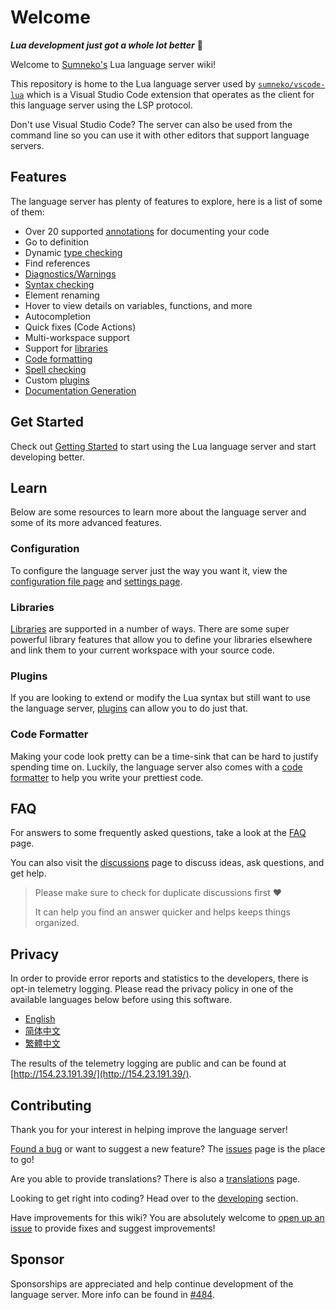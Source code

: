 # Welcome

***Lua development just got a whole lot better*** 🧠

Welcome to [Sumneko's](https://github.com/sumneko) Lua language server wiki!

This repository is home to the Lua language server used by [`sumneko/vscode-lua`](https://github.com/LuaLS/vscode-lua) which is a Visual Studio Code extension that operates as the client for this language server using the LSP protocol.

Don't use Visual Studio Code? The server can also be used from the command line so you can use it with other editors that support language servers.

## Features
The language server has plenty of features to explore, here is a list of some of them:
- Over 20 supported [annotations](https://github.com/LuaLS/lua-language-server/wiki/Annotations) for documenting your code
- Go to definition
- Dynamic [type checking](https://github.com/LuaLS/lua-language-server/wiki/Type-Checking)
- Find references
- [Diagnostics/Warnings](https://github.com/LuaLS/lua-language-server/wiki/Diagnostics)
- [Syntax checking](https://github.com/LuaLS/lua-language-server/wiki/Syntax-Errors)
- Element renaming
- Hover to view details on variables, functions, and more
- Autocompletion
- Quick fixes (Code Actions)
- Multi-workspace support
- Support for [libraries](https://github.com/LuaLS/lua-language-server/wiki/Libraries)
- [Code formatting](https://github.com/LuaLS/lua-language-server/wiki/Formatter)
- [Spell checking](https://github.com/LuaLS/lua-language-server/wiki/Formatter)
- Custom [plugins](https://github.com/LuaLS/lua-language-server/wiki/Plugins)
- [Documentation Generation](https://github.com/LuaLS/lua-language-server/wiki/Export-Documentation)

## Get Started
Check out [Getting Started](https://github.com/LuaLS/lua-language-server/wiki/Getting-Started) to start using the Lua language server and start developing better.

## Learn
Below are some resources to learn more about the language server and some of its more advanced features.
### Configuration
To configure the language server just the way you want it, view the [configuration file page](https://github.com/LuaLS/lua-language-server/wiki/Configuration-File) and [settings page](https://github.com/LuaLS/lua-language-server/wiki/Settings).

### Libraries
[Libraries](https://github.com/LuaLS/lua-language-server/wiki/Libraries) are supported in a number of ways. There are some super powerful library features that allow you to define your libraries elsewhere and link them to your current workspace with your source code.

### Plugins
If you are looking to extend or modify the Lua syntax but still want to use the language server, [plugins](https://github.com/LuaLS/lua-language-server/wiki/Plugins) can allow you to do just that.

### Code Formatter
Making your code look pretty can be a time-sink that can be hard to justify spending time on. Luckily, the language server also comes with a [code formatter](https://github.com/LuaLS/lua-language-server/wiki/Code-Formatter) to help you write your prettiest code.

## FAQ
For answers to some frequently asked questions, take a look at the [FAQ](https://github.com/LuaLS/lua-language-server/wiki/FAQ) page.

You can also visit the [discussions](https://github.com/LuaLS/lua-language-server/discussions) page to discuss ideas, ask questions, and get help.

> Please make sure to check for duplicate discussions first ❤️
>
> It can help you find an answer quicker and helps keeps things organized.

## Privacy
In order to provide error reports and statistics to the developers, there is opt-in telemetry logging. Please read the privacy policy in one of the available languages below before using this software.

- [English](https://github.com/LuaLS/lua-language-server/wiki/Privacy)
- [简体中文](https://github.com/LuaLS/lua-language-server/wiki/%E9%9A%90%E7%A7%81)
- [繁體中文](https://github.com/LuaLS/lua-language-server/wiki/%E9%9A%B1%E7%A7%81)

The results of the telemetry logging are public and can be found at [http://154.23.191.39/](http://154.23.191.39/).

## Contributing
Thank you for your interest in helping improve the language server!

[Found a bug](https://github.com/LuaLS/lua-language-server/issues/new?template=bug_report.md) or want to suggest a new feature? The [issues](https://github.com/LuaLS/lua-language-server/issues) page is the place to go!

Are you able to provide translations? There is also a [translations](https://github.com/LuaLS/lua-language-server/wiki/Translations) page.

Looking to get right into coding? Head over to the [developing](https://github.com/LuaLS/lua-language-server/wiki/Developing) section.

Have improvements for this wiki? You are absolutely welcome to [open up an issue](https://github.com/LuaLS/lua-language-server/issues/new) to provide fixes and suggest improvements!


## Sponsor
Sponsorships are appreciated and help continue development of the language server. More info can be found in [#484](https://github.com/LuaLS/lua-language-server/issues/484).

